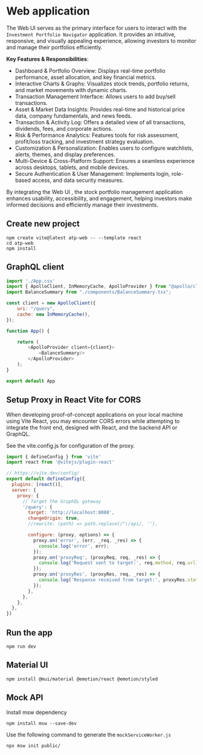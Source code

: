 # Web application
The Web UI serves as the primary interface for users to interact with the `Investment Portfolio Navigator` application. 
It provides an intuitive, responsive, and visually appealing experience, allowing investors to monitor and manage their portfolios efficiently.

__Key Features & Responsibilities__:
- Dashboard & Portfolio Overview: Displays real-time portfolio performance, asset allocation, and key financial metrics.
- Interactive Charts & Graphs: Visualizes stock trends, portfolio returns, and market movements with dynamic charts.
- Transaction Management Interface: Allows users to add buy/sell transactions.
- Asset & Market Data Insights: Provides real-time and historical price data, company fundamentals, and news feeds.
- Transaction & Activity Log: Offers a detailed view of all transactions, dividends, fees, and corporate actions.
- Risk & Performance Analytics: Features tools for risk assessment, profit/loss tracking, and investment strategy evaluation.
- Customization & Personalization: Enables users to configure watchlists, alerts, themes, and display preferences.
- Multi-Device & Cross-Platform Support: Ensures a seamless experience across desktops, tablets, and mobile devices.
- Secure Authentication & User Management: Implements login, role-based access, and data security measures.

By integrating the Web UI , the stock portfolio management application enhances usability, accessibility, and engagement, 
helping investors make informed decisions and efficiently manage their investments.


## Create new project
```shell
npm create vite@latest atp-web -- --template react
cd atp-web
npm install
```

## GraphQL client
```js
import './App.css'
import { ApolloClient, InMemoryCache, ApolloProvider } from "@apollo/client";
import BalanceSummary from "./components/BalanceSummary.tsx";

const client = new ApolloClient({
    uri: "/query",
    cache: new InMemoryCache(),
});

function App() {

    return (
        <ApolloProvider client={client}>
            <BalanceSummary/>
        </ApolloProvider>
    );
}

export default App
```

## Setup Proxy in React Vite for CORS
When developing proof-of-concept applications on your local machine using Vite React, you may encounter CORS errors 
while attempting to integrate the front end, designed with React, and the backend API or GraphQL.

See the vite.config.js for configuration of the proxy.

```js
import { defineConfig } from 'vite'
import react from '@vitejs/plugin-react'

// https://vite.dev/config/
export default defineConfig({
  plugins: [react()],
  server: {
    proxy: {
      // Target the GraphQL gateway
      '/query': {
        target: 'http://localhost:8080',
        changeOrigin: true,
        //rewrite: (path) => path.replace(/^\/api/, ''),

        configure: (proxy, options) => {
          proxy.on('error', (err, _req, _res) => {
            console.log('error', err);
          });
          proxy.on('proxyReq', (proxyReq, req, _res) => {
            console.log('Request sent to target:', req.method, req.url);
          });
          proxy.on('proxyRes', (proxyRes, req, _res) => {
            console.log('Response received from target:', proxyRes.statusCode, req.url);
          });
        },
      },
    },
  },
})
```

## Run the app
```shell
npm run dev
```

## Material UI
```shell
npm install @mui/material @emotion/react @emotion/styled
```

## Mock API
Install msw dependency
```shell
npm install msw --save-dev
```

Use the following command to generate the `mockServiceWorker.js`
```shell
npx msw init public/
```